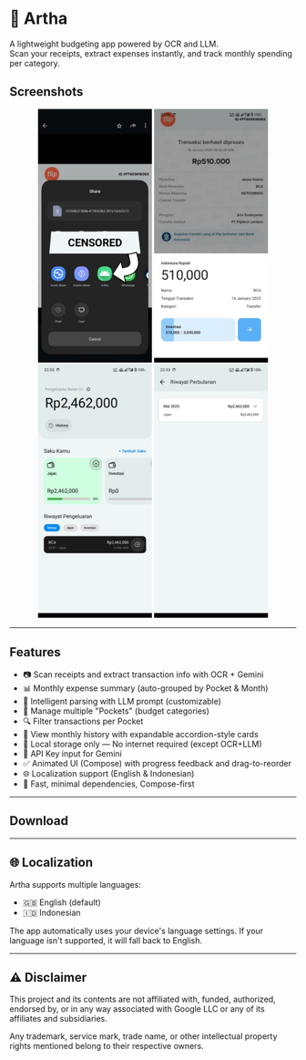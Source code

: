 # 🎯 Artha

A lightweight budgeting app powered by OCR and LLM.  
Scan your receipts, extract expenses instantly, and track monthly spending per category.

## Screenshots

<p align="center">
  <img src="https://raw.githubusercontent.com/akimabs/artha/refs/heads/main/screenshot/01.jpeg" width="200"/>
  <img src="https://raw.githubusercontent.com/akimabs/artha/refs/heads/main/screenshot/02.jpeg" width="200"/>
  <img src="https://raw.githubusercontent.com/akimabs/artha/refs/heads/main/screenshot/03.jpeg" width="200"/>
  <img src="https://raw.githubusercontent.com/akimabs/artha/refs/heads/main/screenshot/04.jpeg" width="200"/>
</p>

---

## Features

- 📷 Scan receipts and extract transaction info with OCR + Gemini
- 📊 Monthly expense summary (auto-grouped by Pocket & Month)
- 🧠 Intelligent parsing with LLM prompt (customizable)
- 👜 Manage multiple "Pockets" (budget categories)
- 🔍 Filter transactions per Pocket
- 📅 View monthly history with expandable accordion-style cards
- 💾 Local storage only — No internet required (except OCR+LLM)
- 🔐 API Key input for Gemini
- ✅ Animated UI (Compose) with progress feedback and drag-to-reorder
- 🌐 Localization support (English & Indonesian)
- 🚀 Fast, minimal dependencies, Compose-first

---

## Download

<!-- APK-DOWNLOAD -->

---

## 🌐 Localization

Artha supports multiple languages:

- 🇬🇧 English (default)
- 🇮🇩 Indonesian

The app automatically uses your device's language settings. If your language isn't supported, it will fall back to English.

---

## ⚠️ Disclaimer

This project and its contents are not affiliated with, funded, authorized, endorsed by, or in any way associated with Google LLC or any of its affiliates and subsidiaries.

Any trademark, service mark, trade name, or other intellectual property rights mentioned belong to their respective owners.
